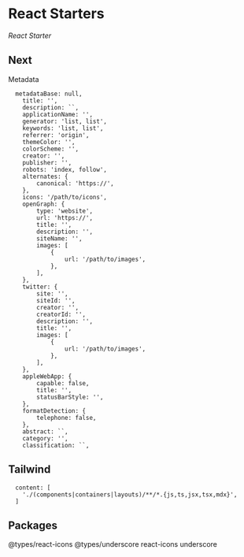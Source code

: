 # React Starters

_React Starter_

## Next

Metadata

```
  metadataBase: null,
	title: '',
	description: ``,
	applicationName: '',
	generator: 'list, list',
	keywords: 'list, list',
	referrer: 'origin',
	themeColor: '',
	colorScheme: '',
	creator: '',
	publisher: '',
	robots: 'index, follow',
	alternates: {
		canonical: 'https://',
	},
	icons: '/path/to/icons',
	openGraph: {
		type: 'website',
		url: 'https://',
		title: '',
		description: '',
		siteName: '',
		images: [
			{
				url: '/path/to/images',
			},
		],
	},
	twitter: {
		site: '',
		siteId: '',
		creator: '',
		creatorId: '',
		description: '',
		title: '',
		images: [
			{
				url: '/path/to/images',
			},
		],
	},
	appleWebApp: {
		capable: false,
		title: '',
		statusBarStyle: '',
	},
	formatDetection: {
		telephone: false,
	},
	abstract: ``,
	category: '',
	classification: ``,
```

## Tailwind

```
  content: [
    './(components|containers|layouts)/**/*.{js,ts,jsx,tsx,mdx}',
  ]
```

## Packages

@types/react-icons
@types/underscore
react-icons
underscore
